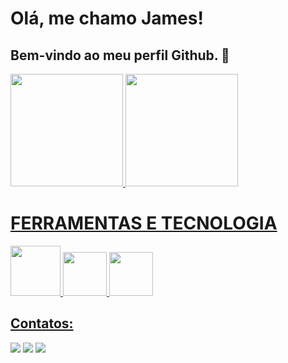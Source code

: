 # Olá, me chamo James!
## Bem-vindo ao meu perfil Github. 👋

<div>
  <a href="https://github.com/jamesstuartpt">
  <img loading="lazy" height="180em" src="https://github-readme-stats.vercel.app/api/top-langs/?username=jamesstuartpt&layout=compact&langs_count=7&theme=dracula"/>
  <img loading="lazy" height="180em" src="https://github-readme-stats.vercel.app/api?username=jamesstuartpt&show_icons=true&theme=dracula&include_all_commits=true&count_private=true"/>
</div>

# FERRAMENTAS E TECNOLOGIA
<div>
  <img loading="lazy" src="https://cdn.jsdelivr.net/gh/devicons/devicon@latest/icons/python/python-original.svg" width="80"/>
  <img src="https://cdn.jsdelivr.net/gh/devicons/devicon@latest/icons/html5/html5-original.svg" width="70"/>
  <img src="https://cdn.jsdelivr.net/gh/devicons/devicon@latest/icons/css3/css3-original.svg" width="70"/>
</div>

## Contatos:

<div>
  <a href="https://instagram.com/jamesstuartpt" target="_blank"><img loading="lazy" src="https://img.shields.io/badge/-Instagram-%23E4405F?style=for-the-badge&logo=instagram&logoColor=white" target="_blank"></a>
  <a href = mailto:jamesstuarttpt@gmail.com><img loading="lazy" src="https://img.shields.io/badge/Gmail-D14836?style=for-the-badge&logo=gmail&logoColor=white" target="_blank"></a>
  <a href="https://www.linkedin.com/in/jamesstuartpt" target="_blank"><img loading="lazy" src="https://img.shields.io/badge/-LinkedIn-%230077B5?style=for-the-badge&logo=linkedin&logoColor=white" target="_blank"></a>   
</div>
